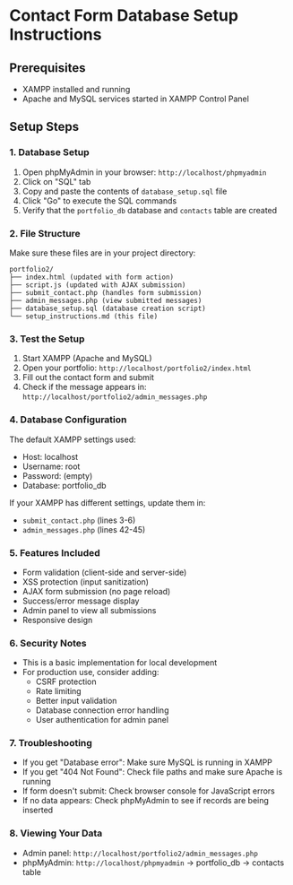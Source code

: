 # Contact Form Database Setup Instructions

## Prerequisites
- XAMPP installed and running
- Apache and MySQL services started in XAMPP Control Panel

## Setup Steps

### 1. Database Setup
1. Open phpMyAdmin in your browser: `http://localhost/phpmyadmin`
2. Click on "SQL" tab
3. Copy and paste the contents of `database_setup.sql` file
4. Click "Go" to execute the SQL commands
5. Verify that the `portfolio_db` database and `contacts` table are created

### 2. File Structure
Make sure these files are in your project directory:
```
portfolio2/
├── index.html (updated with form action)
├── script.js (updated with AJAX submission)
├── submit_contact.php (handles form submission)
├── admin_messages.php (view submitted messages)
├── database_setup.sql (database creation script)
└── setup_instructions.md (this file)
```

### 3. Test the Setup
1. Start XAMPP (Apache and MySQL)
2. Open your portfolio: `http://localhost/portfolio2/index.html`
3. Fill out the contact form and submit
4. Check if the message appears in: `http://localhost/portfolio2/admin_messages.php`

### 4. Database Configuration
The default XAMPP settings used:
- Host: localhost
- Username: root
- Password: (empty)
- Database: portfolio_db

If your XAMPP has different settings, update them in:
- `submit_contact.php` (lines 3-6)
- `admin_messages.php` (lines 42-45)

### 5. Features Included
- Form validation (client-side and server-side)
- XSS protection (input sanitization)
- AJAX form submission (no page reload)
- Success/error message display
- Admin panel to view all submissions
- Responsive design

### 6. Security Notes
- This is a basic implementation for local development
- For production use, consider adding:
  - CSRF protection
  - Rate limiting
  - Better input validation
  - Database connection error handling
  - User authentication for admin panel

### 7. Troubleshooting
- If you get "Database error": Make sure MySQL is running in XAMPP
- If you get "404 Not Found": Check file paths and make sure Apache is running
- If form doesn't submit: Check browser console for JavaScript errors
- If no data appears: Check phpMyAdmin to see if records are being inserted

### 8. Viewing Your Data
- Admin panel: `http://localhost/portfolio2/admin_messages.php`
- phpMyAdmin: `http://localhost/phpmyadmin` → portfolio_db → contacts table
